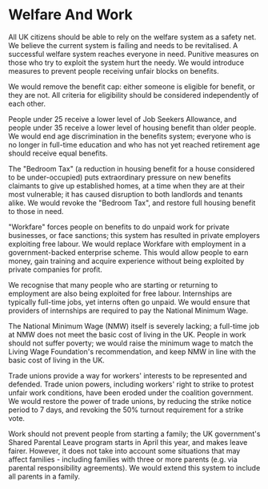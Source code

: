 Welfare And Work
================

All UK citizens should be able to rely on the welfare system as a safety 
net. We believe the current system is failing and needs to be 
revitalised. A successful welfare system reaches everyone in need. 
Punitive measures on those who try to exploit the system hurt the needy. 
We would introduce measures to prevent people receiving unfair blocks on 
benefits. 

We would remove the benefit cap: either someone is eligible for benefit, 
or they are not. All criteria for eligibility should be considered 
independently of each other. 

People under 25 receive a lower level of Job Seekers Allowance, and 
people under 35 receive a lower level of housing benefit than older 
people. We would end age discrimination in the benefits system; 
everyone who is no longer in full-time education and who has not yet 
reached retirement age should receive equal benefits.

The "Bedroom Tax" (a reduction in housing benefit for a house considered 
to be under-occupied) puts extraordinary pressure on new benefits 
claimants to give up established homes, at a time when they are at their 
most vulnerable; it has caused disruption to both landlords and tenants 
alike. We would revoke the "Bedroom Tax", and restore full housing 
benefit to those in need.

"Workfare" forces people on benefits to do unpaid work for private 
businesses, or face sanctions; this system has resulted in private 
employers exploiting free labour. We would replace Workfare with 
employment in a government-backed enterprise scheme. This would allow 
people to earn money, gain training and acquire experience without being 
exploited by private companies for profit.

We recognise that many people who are starting or returning to 
employment are also being exploited for free labour. Internships are 
typically full-time jobs, yet interns often go unpaid. We would ensure 
that providers of internships are required to pay the National Minimum 
Wage.

The National Minimum Wage (NMW) itself is severely lacking; a full-time 
job at NMW does not meet the basic cost of living in the UK. People in 
work should not suffer poverty; we would raise the minimum wage to match 
the Living Wage Foundation's recommendation, and keep NMW in line with 
the basic cost of living in the UK. 

Trade unions provide a way for workers' interests to be represented and 
defended. Trade union powers, including workers' right to strike to 
protest unfair work conditions, have been eroded under the coalition 
government. We would restore the power of trade unions, by reducing the 
strike notice period to 7 days, and revoking the 50% turnout requirement 
for a strike vote.

Work should not prevent people from starting a family; the UK 
government's Shared Parental Leave program starts in April this year, 
and makes leave fairer. However, it does not take into account some 
situations that may affect families - including families with three or 
more parents (e.g. via parental responsibility agreements). We would 
extend this system to include all parents in a family.